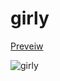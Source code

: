 # girly

[Preveiw](https://utubo.github.io/vim-6colors/?c=0Z0va808a30EO505O406O307O307O307O30rO304a30ka901k901u90lk30wi304e301e30as304s308l301750ey3061303T303y501y304y301k3y304y403y303y403y4e3y404M3096501c501i501Q60fe4_n0-6b5457_n1-877375_n2-bfb1b1_n3-dbd0cf_n4-f7f0ee_b1-766f78_b2-8ca6bb_b3-97c2dd_b4-a3deff_b9g1-886f52-c3a570_g3-e0c078_g4-fedc81_g9-ffaf00_y56b_y8795_y198aa_yfaabf_ye78a7_r75e76_r2-bf72b5_r3-db7cd4_r887f9-e353fd_b0-6b5457_gyrm2-a58cb8_m4-cdb2f9_c7a595_c4-d0ddc0_n0-59_n1-8_n2-253-1845_b1-243_b17_b10_b4-159g1-95_g2-179_g80_g4-2_g94_yy38_y717_y1_r6_r9_r3_r91_b0-59_gyrmm4-183_c2-247_c7&n=girly&a=utubo)

![girly](https://user-images.githubusercontent.com/6848636/134689291-7dd5ff8d-1fa0-4485-8dc9-4e81508fbaf5.jpg)

